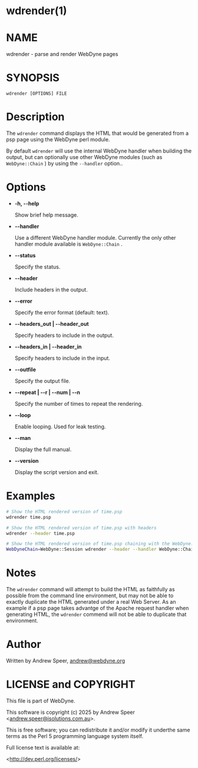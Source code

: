 # wdrender(1) #

# NAME #

wdrender - parse and render WebDyne pages

# SYNOPSIS #

`wdrender [OPTIONS] FILE`

# Description #

The  `wdrender`  command displays the HTML that would be generated from a psp page using the WebDyne perl module.

By default  `wdrender`  will use the internal WebDyne handler when building the output, but can optionally use other WebDyne
 modules \(such as  `WebDyne::Chain` ) by using the `--handler`  option..

# Options #

* **-h, --help**

    Show brief help message.

* **--handler**

    Use a different WebDyne handler module. Currently the only other handler module available is `WebDyne::Chain` .

* **--status**

    Specify the status.

* **--header**

    Include headers in the output.

* **--error**

    Specify the error format \(default: text).

* **--headers_out | --header_out**

    Specify headers to include in the output.

* **--headers_in | --header_in**

    Specify headers to include in the input.

* **--outfile**

    Specify the output file.

* **--repeat | --r | --num | --n**

    Specify the number of times to repeat the rendering.

* **--loop**

    Enable looping. Used for leak testing.

* **--man**

    Display the full manual.

* **--version**

    Display the script version and exit.

# Examples #

```sh
# Show the HTML rendered version of time.psp
wdrender time.psp
```

```sh
# Show the HTML rendered version of time.psp with headers
wdrender --header time.psp
```

```sh
# Show the HTML rendered version of time.psp chaining with the WebDyne::Session module
WebDyneChain=WebDyne::Session wdrender --header --handler WebDyne::Chain time.psp
```

# Notes #

The  `wdrender`  command will attempt to build the HTML as faithfully as possible from the command line environment, but may
 not be able to exactly duplicate the HTML generated under a real Web
 Server. As an example if a psp page takes advantge of the Apache request
 handler when generating HTML, the  `wdrender`  commend will not be able to duplicate that environment.

# Author #

Written by Andrew Speer,  <andrew@webdyne.org>

# LICENSE and COPYRIGHT #

This file is part of WebDyne.

This software is copyright \(c) 2025 by Andrew Speer &lt;andrew.speer@isolutions.com.au&gt;.

This is free software; you can redistribute it and/or modify it underthe same terms as the Perl 5 programming language system itself.

Full license text is available at:

&lt;http://dev.perl.org/licenses/&gt;